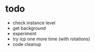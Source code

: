 # todo
* check instance level
* get background
* experiment
* try icp one more time (with rotations)
* code cleanup